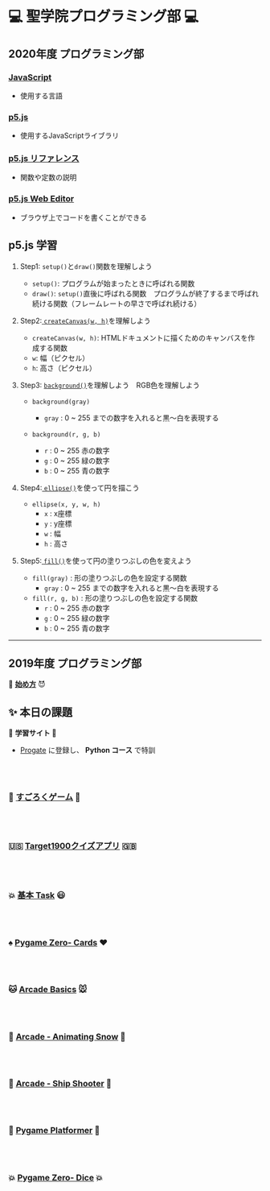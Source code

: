 # :computer: 聖学院プログラミング部 :computer:

## 2020年度 プログラミング部

### [JavaScript](https://developer.mozilla.org/ja/docs/Web/JavaScript) 

* 使用する言語

### [p5.js](https://p5js.org/) 

* 使用するJavaScriptライブラリ

### [p5.js リファレンス](https://p5js.org/reference/) 

* 関数や定数の説明

### [p5.js Web Editor](https://editor.p5js.org/) 

* ブラウザ上でコードを書くことができる



## p5.js 学習

1. Step1: `setup()`と`draw()`関数を理解しよう
   * `setup()`: プログラムが始まったときに呼ばれる関数
   * `draw()`: `setup()`直後に呼ばれる関数　プログラムが終了するまで呼ばれ続ける関数（フレームレートの早さで呼ばれ続ける）
2. Step2:[ `createCanvas(w, h)`](https://p5js.org/reference/#/p5/createCanvas)を理解しよう
   *  `createCanvas(w, h)`: HTMLドキュメントに描くためのキャンバスを作成する関数
     * `w`: 幅（ピクセル）
     * `h`: 高さ（ピクセル）

3. Step3: [`background()`](https://p5js.org/reference/#/p5/background)を理解しよう　RGB色を理解しよう

   * `background(gray)`

     * `gray` : 0 ~ 255 までの数字を入れると黒〜白を表現する

   * `background(r, g, b)`

     * `r` : 0 ~ 255 赤の数字
     * `g` : 0 ~ 255 緑の数字
     * `b` : 0 ~ 255 青の数字

     

4. Step4:[ `ellipse()`](https://p5js.org/reference/#/p5/ellipse)を使って円を描こう

   * `ellipse(x, y, w, h)`
     * `x` : x座標
     * `y` : y座標
     * `w` : 幅
     * `h` : 高さ

5. Step5:[ `fill()`](https://p5js.org/reference/#/p5/fill)を使って円の塗りつぶしの色を変えよう
   * `fill(gray)` : 形の塗りつぶしの色を設定する関数
     * `gray` : 0 ~ 255 までの数字を入れると黒〜白を表現する
   * `fill(r, g, b)` : 形の塗りつぶしの色を設定する関数
     * `r` : 0 ~ 255 赤の数字
     * `g` : 0 ~ 255 緑の数字
     * `b` : 0 ~ 255 青の数字

----

## 2019年度 プログラミング部

:imp: [**始め方**](https://github.com/Seigakuin/todays_task/blob/master/Environment.md) :smiling_imp:

## :sparkles: 本日の課題

:hatching_chick: <b> 学習サイト </b> :dash:

- [Progate](https://prog-8.com/) に登録し、 **Python コース** で特訓

<br></br>

### :game_die: [すごろくゲーム](https://github.com/Seigakuin/todays_task/blob/master/projects/sugoroku/sugoroku.md) :game_die:

<br></br>


### :us: [Target1900クイズアプリ](https://github.com/Seigakuin/todays_task/blob/master/projects/back_to_basics/back_to_basics.md) :gb:

<br></br>

### :boom: [基本 Task](https://github.com/Seigakuin/todays_task/blob/master/docs/basic_tasks.md) :smiley:

<br></br>

### :spades: [Pygame Zero- Cards](https://github.com/Seigakuin/todays_task/blob/master/projects/pygame_zero/card_project/cards.md) :hearts:

<br></br>

### :cat: [Arcade Basics](https://github.com/Seigakuin/todays_task/blob/master/docs/arcade_basics.md) :mouse:

<br></br>

### :whale2: [Arcade - Animating Snow](https://github.com/Seigakuin/todays_task/blob/master/docs/animating_snow.md) :dragon:

<br></br>

### :whale2: [Arcade - Ship Shooter](https://github.com/Seigakuin/todays_task/blob/master/docs/ship_shooter.md) :dragon:

<br></br>




### :snake: [Pygame Platformer](https://github.com/Seigakuin/todays_task/blob/master/docs/pygame_platformer.md) :snake:

<br></br>

### :boom: [Pygame Zero- Dice](https://github.com/Seigakuin/todays_task/blob/master/projects/pygame_zero/dice_project/dice.md) :boom:

<br></br>